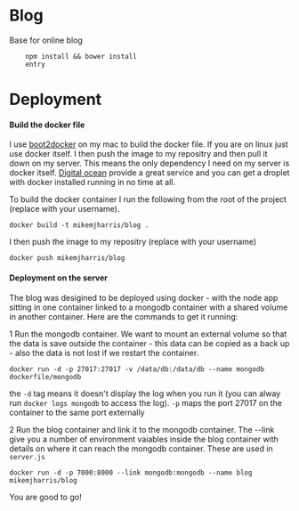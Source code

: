 Blog             
========================

Base for online blog

```
    npm install && bower install
    entry
```




Deployment
===========================

#### Build the docker file 
I use [boot2docker](https://github.com/boot2docker/boot2docker) on my mac to build the docker file.  If you are on linux just use docker itself.  I then push the image to my repositry and then pull it down on my server.  This means the only dependency I need on my server is docker itself. [Digital ocean](https://www.digitalocean.com/) provide a great service and you can get a droplet with docker installed running in no time at all.

To build the docker container I run the following from the root of the project (replace with your username).

```
docker build -t mikemjharris/blog .
```

I then push the image to my repositry (replace with your username)

```
docker push mikemjharris/blog
```


#### Deployment on the server
The blog was desigined to be deployed using docker - with the node app sitting in one container linked to a mongodb container with a shared volume in another container.  Here are the commands to get it running:

1 Run the mongodb container.  We want to mount an external volume so that the data is save outside the container - this data can be copied as a back up - also the data is not lost if we restart the container. 
```
docker run -d -p 27017:27017 -v /data/db:/data/db --name mongodb dockerfile/mongodb
```
the `-d` tag means it doesn't display the log when you run it (you can alway run `docker logs mongodb` to access the log). `-p` maps the port 27017 on the container to the same port externally

2 Run the blog container and link it to the mongodb container. The --link give you a number of environment vaiables inside the blog container with details on where it can reach the mongodb container.  These are used in `server.js`
```
docker run -d -p 7000:8000 --link mongodb:mongodb --name blog mikemjharris/blog
```

You are good to go!


